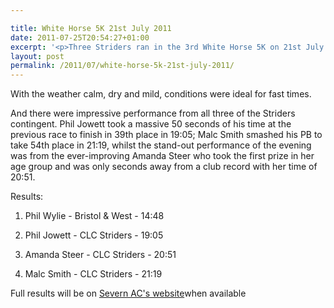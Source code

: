 ```yaml
---

title: White Horse 5K 21st July 2011
date: 2011-07-25T20:54:27+01:00
excerpt: '<p>Three Striders ran in the 3rd White Horse 5K on 21st July. </p>'
layout: post
permalink: /2011/07/white-horse-5k-21st-july-2011/
---
```

</p> 

With the weather calm, dry and mild, conditions were ideal for fast times.

And there were impressive performance from all three of the Striders contingent. Phil Jowett took a massive 50 seconds of his time at the previous race to finish in 39th place in 19:05; Malc Smith smashed his PB to take 54th place in 21:19, whilst the stand-out performance of the evening was from the ever-improving Amanda Steer who took the first prize in her age group and was only seconds away from a club record with her time of 20:51. 

Results:

1) Phil Wylie - Bristol & West - 14:48

39) Phil Jowett - CLC Striders - 19:05

51) Amanda Steer - CLC Striders - 20:51

54) Malc Smith - CLC Striders - 21:19

Full results will be on <a href="https://www.severnac.co.uk/results.php" target="_blank" rel="nofollow">Severn AC's website</a>when available</p>
